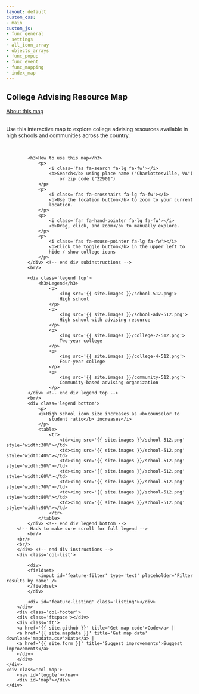 ```yaml
---
layout: default
custom_css:
- main
custom_js:
- func_general
- settings
- all_icon_array
- objects_arrays
- func_popup
- func_event
- func_mapping
- index_map
---
```


<div class='container'>
	<div class='col-sidebar'>
		<div class='col-header'>
			<h2>College Advising Resource Map</h2>	
		</div>
		<div class='col-subheader'>
			<a href='{{ site.baseurl }}/about'>About this map</a>	
		</div>
		<div id='instructions'>
			<div id='subinstructions'>
			<br/>
				<p>
					Use this interactive map to explore college advising resources
					available in high schools and communities across the
					country.
				</p>
			<br/>
			
			<h3>How to use this map</h3>
				<p>
					<i class='fas fa-search fa-lg fa-fw'></i>
					<b>Search</b> using place name ("Charlottesville, VA")
						or zip code ("22901")
				</p>
				<p>
					<i class='fas fa-crosshairs fa-lg fa-fw'></i>
					<b>Use the location button</b> to zoom to your current
					location.
				</p>
				<p>
					<i class='far fa-hand-pointer fa-lg fa-fw'></i>
					<b>Drag, click, and zoom</b> to manually explore.
				</p>
				<p>
					<i class='fas fa-mouse-pointer fa-lg fa-fw'></i>
					<b>Click the toggle button</b> in the upper left to
					hide / show college icons
				</p>	
			</div> <!-- end div subinstructions -->
			<br/>
		
			<div class='legend top'>
				<h3>Legend</h3>
					<p>
						<img src='{{ site.images }}/school-512.png'>
						High school
					</p>
					<p>
						<img src='{{ site.images }}/school-adv-512.png'>
						High school with advising resource
					</p>
					<p>
						<img src='{{ site.images }}/college-2-512.png'> 
						Two-year college
					</p>
					<p>
						<img src='{{ site.images }}/college-4-512.png'>
						Four-year college
					</p>
					<p>
						<img src='{{ site.images }}/community-512.png'>
						Community-based advising organization
					</p>
	        </div> <!-- end div legend top -->
			<br/>
			<div class='legend bottom'>
				<p>
				<i>High school icon size increases as <b>counselor to
					student ratio</b> increases</i>
				</p>
				<table>
					<tr>
						<td><img src='{{ site.images }}/school-512.png' style="width:30%"></td> 
						<td><img src='{{ site.images }}/school-512.png' style="width:40%"></td>
						<td><img src='{{ site.images }}/school-512.png' style="width:50%"></td>
						<td><img src='{{ site.images }}/school-512.png' style="width:60%"></td> 
						<td><img src='{{ site.images }}/school-512.png' style="width:70%"></td>
						<td><img src='{{ site.images }}/school-512.png' style="width:80%"></td> 
						<td><img src='{{ site.images }}/school-512.png' style="width:90%"></td> 
					</tr> 
				</table>
			</div> <!-- end div legend bottom -->
		<!-- Hack to make sure scroll for full legend -->
			<br/>
		<br/>
		<br/>	
		</div> <!-- end div instructions -->
		<div class='col-list'>
		
			<div>
			<fieldset>
				<input id='feature-filter' type='text' placeholder='Filter results by name' />
			</fieldset>
			</div>
		
			<div id='feature-listing' class='listing'></div>
		</div>
		<div class='col-footer'>
		<div class='ftspace'></div>
		<div class='ft'> 
		<a href='{{ site.github }}' title='Get map code'>Code</a> |
		<a href='{{ site.mapdata }}' title='Get map data' download='mapdata.csv'>Data</a> |
		<a href='{{ site.form }}' title='Suggest improvements'>Suggest improvements</a> 
		</div>
		</div>
	</div>
	<div class='col-map'>
		<nav id='toggle'></nav>
		<div id='map'></div>
	</div>
</div>
